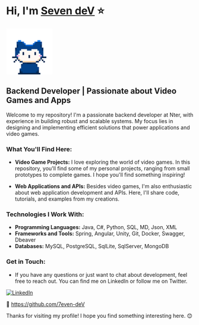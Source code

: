 # Hi, I'm [Seven deV](https://github.com/7even-deV) ⭐

![](https://github.com/7even-deV/GitHub-Resources/blob/e9a15e5594c60540c7b23fa0c509163324ec4c26/gif/mona-whisper.gif)

## Backend Developer | Passionate about Video Games and Apps

Welcome to my repository! I'm a passionate backend developer at Nter, with experience in building robust and scalable systems. My focus lies in designing and implementing efficient solutions that power applications and video games.

### What You'll Find Here:

- **Video Game Projects:** I love exploring the world of video games. In this repository, you'll find some of my personal projects, ranging from small prototypes to complete games. I hope you'll find something inspiring!

- **Web Applications and APIs:** Besides video games, I'm also enthusiastic about web application development and APIs. Here, I'll share code, tutorials, and examples from my creations.

### Technologies I Work With:

- **Programming Languages:** Java, C#, Python, SQL, MD, Json, XML
- **Frameworks and Tools:** Spring, Angular, Unity, Git, Docker, Swagger, Dbeaver
- **Databases:** MySQL, PostgreSQL, SqlLite, SqlServer, MongoDB

### Get in Touch:

- If you have any questions or just want to chat about development, feel free to reach out. You can find me on LinkedIn or follow me on Twitter.

[![LinkedIn](https://img.shields.io/badge/LinkedIn-Sergio_Fuentes-0077B5?style=for-the-badge&logo=linkedin&logoColor=white&labelColor=101010)](https://linkedin.com/SergioFuentesMoya)

🔗 <https://github.com/7even-deV>

Thanks for visiting my profile! I hope you find something interesting here. 😊
